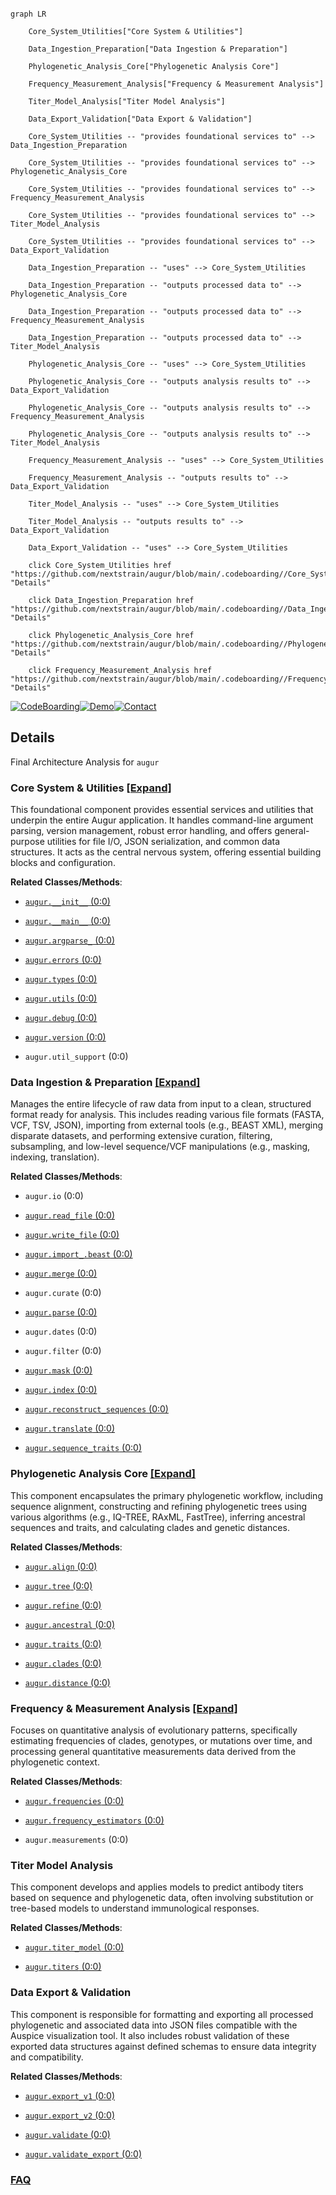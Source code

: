```mermaid

graph LR

    Core_System_Utilities["Core System & Utilities"]

    Data_Ingestion_Preparation["Data Ingestion & Preparation"]

    Phylogenetic_Analysis_Core["Phylogenetic Analysis Core"]

    Frequency_Measurement_Analysis["Frequency & Measurement Analysis"]

    Titer_Model_Analysis["Titer Model Analysis"]

    Data_Export_Validation["Data Export & Validation"]

    Core_System_Utilities -- "provides foundational services to" --> Data_Ingestion_Preparation

    Core_System_Utilities -- "provides foundational services to" --> Phylogenetic_Analysis_Core

    Core_System_Utilities -- "provides foundational services to" --> Frequency_Measurement_Analysis

    Core_System_Utilities -- "provides foundational services to" --> Titer_Model_Analysis

    Core_System_Utilities -- "provides foundational services to" --> Data_Export_Validation

    Data_Ingestion_Preparation -- "uses" --> Core_System_Utilities

    Data_Ingestion_Preparation -- "outputs processed data to" --> Phylogenetic_Analysis_Core

    Data_Ingestion_Preparation -- "outputs processed data to" --> Frequency_Measurement_Analysis

    Data_Ingestion_Preparation -- "outputs processed data to" --> Titer_Model_Analysis

    Phylogenetic_Analysis_Core -- "uses" --> Core_System_Utilities

    Phylogenetic_Analysis_Core -- "outputs analysis results to" --> Data_Export_Validation

    Phylogenetic_Analysis_Core -- "outputs analysis results to" --> Frequency_Measurement_Analysis

    Phylogenetic_Analysis_Core -- "outputs analysis results to" --> Titer_Model_Analysis

    Frequency_Measurement_Analysis -- "uses" --> Core_System_Utilities

    Frequency_Measurement_Analysis -- "outputs results to" --> Data_Export_Validation

    Titer_Model_Analysis -- "uses" --> Core_System_Utilities

    Titer_Model_Analysis -- "outputs results to" --> Data_Export_Validation

    Data_Export_Validation -- "uses" --> Core_System_Utilities

    click Core_System_Utilities href "https://github.com/nextstrain/augur/blob/main/.codeboarding//Core_System_Utilities.md" "Details"

    click Data_Ingestion_Preparation href "https://github.com/nextstrain/augur/blob/main/.codeboarding//Data_Ingestion_Preparation.md" "Details"

    click Phylogenetic_Analysis_Core href "https://github.com/nextstrain/augur/blob/main/.codeboarding//Phylogenetic_Analysis_Core.md" "Details"

    click Frequency_Measurement_Analysis href "https://github.com/nextstrain/augur/blob/main/.codeboarding//Frequency_Measurement_Analysis.md" "Details"

```



[![CodeBoarding](https://img.shields.io/badge/Generated%20by-CodeBoarding-9cf?style=flat-square)](https://github.com/CodeBoarding/GeneratedOnBoardings)[![Demo](https://img.shields.io/badge/Try%20our-Demo-blue?style=flat-square)](https://www.codeboarding.org/demo)[![Contact](https://img.shields.io/badge/Contact%20us%20-%20contact@codeboarding.org-lightgrey?style=flat-square)](mailto:contact@codeboarding.org)



## Details



Final Architecture Analysis for `augur`



### Core System & Utilities [[Expand]](./Core_System_Utilities.md)

This foundational component provides essential services and utilities that underpin the entire Augur application. It handles command-line argument parsing, version management, robust error handling, and offers general-purpose utilities for file I/O, JSON serialization, and common data structures. It acts as the central nervous system, offering essential building blocks and configuration.





**Related Classes/Methods**:



- <a href="https://github.com/nextstrain/augur/augur/__init__.py#L0-L0" target="_blank" rel="noopener noreferrer">`augur.__init__` (0:0)</a>

- <a href="https://github.com/nextstrain/augur/augur/__main__.py#L0-L0" target="_blank" rel="noopener noreferrer">`augur.__main__` (0:0)</a>

- <a href="https://github.com/nextstrain/augur/augur/argparse_.py#L0-L0" target="_blank" rel="noopener noreferrer">`augur.argparse_` (0:0)</a>

- <a href="https://github.com/nextstrain/augur/augur/errors.py#L0-L0" target="_blank" rel="noopener noreferrer">`augur.errors` (0:0)</a>

- <a href="https://github.com/nextstrain/augur/augur/types.py#L0-L0" target="_blank" rel="noopener noreferrer">`augur.types` (0:0)</a>

- <a href="https://github.com/nextstrain/augur/augur/utils.py#L0-L0" target="_blank" rel="noopener noreferrer">`augur.utils` (0:0)</a>

- <a href="https://github.com/nextstrain/augur/augur/debug.py#L0-L0" target="_blank" rel="noopener noreferrer">`augur.debug` (0:0)</a>

- <a href="https://github.com/nextstrain/augur/augur/version.py#L0-L0" target="_blank" rel="noopener noreferrer">`augur.version` (0:0)</a>

- `augur.util_support` (0:0)





### Data Ingestion & Preparation [[Expand]](./Data_Ingestion_Preparation.md)

Manages the entire lifecycle of raw data from input to a clean, structured format ready for analysis. This includes reading various file formats (FASTA, VCF, TSV, JSON), importing from external tools (e.g., BEAST XML), merging disparate datasets, and performing extensive curation, filtering, subsampling, and low-level sequence/VCF manipulations (e.g., masking, indexing, translation).





**Related Classes/Methods**:



- `augur.io` (0:0)

- <a href="https://github.com/nextstrain/augur/augur/read_file.py#L0-L0" target="_blank" rel="noopener noreferrer">`augur.read_file` (0:0)</a>

- <a href="https://github.com/nextstrain/augur/augur/write_file.py#L0-L0" target="_blank" rel="noopener noreferrer">`augur.write_file` (0:0)</a>

- <a href="https://github.com/nextstrain/augur/augur/import_/beast.py#L0-L0" target="_blank" rel="noopener noreferrer">`augur.import_.beast` (0:0)</a>

- <a href="https://github.com/nextstrain/augur/augur/merge.py#L0-L0" target="_blank" rel="noopener noreferrer">`augur.merge` (0:0)</a>

- `augur.curate` (0:0)

- <a href="https://github.com/nextstrain/augur/augur/parse.py#L0-L0" target="_blank" rel="noopener noreferrer">`augur.parse` (0:0)</a>

- `augur.dates` (0:0)

- `augur.filter` (0:0)

- <a href="https://github.com/nextstrain/augur/augur/mask.py#L0-L0" target="_blank" rel="noopener noreferrer">`augur.mask` (0:0)</a>

- <a href="https://github.com/nextstrain/augur/augur/index.py#L0-L0" target="_blank" rel="noopener noreferrer">`augur.index` (0:0)</a>

- <a href="https://github.com/nextstrain/augur/augur/reconstruct_sequences.py#L0-L0" target="_blank" rel="noopener noreferrer">`augur.reconstruct_sequences` (0:0)</a>

- <a href="https://github.com/nextstrain/augur/augur/translate.py#L0-L0" target="_blank" rel="noopener noreferrer">`augur.translate` (0:0)</a>

- <a href="https://github.com/nextstrain/augur/augur/sequence_traits.py#L0-L0" target="_blank" rel="noopener noreferrer">`augur.sequence_traits` (0:0)</a>





### Phylogenetic Analysis Core [[Expand]](./Phylogenetic_Analysis_Core.md)

This component encapsulates the primary phylogenetic workflow, including sequence alignment, constructing and refining phylogenetic trees using various algorithms (e.g., IQ-TREE, RAxML, FastTree), inferring ancestral sequences and traits, and calculating clades and genetic distances.





**Related Classes/Methods**:



- <a href="https://github.com/nextstrain/augur/augur/align.py#L0-L0" target="_blank" rel="noopener noreferrer">`augur.align` (0:0)</a>

- <a href="https://github.com/nextstrain/augur/augur/tree.py#L0-L0" target="_blank" rel="noopener noreferrer">`augur.tree` (0:0)</a>

- <a href="https://github.com/nextstrain/augur/augur/refine.py#L0-L0" target="_blank" rel="noopener noreferrer">`augur.refine` (0:0)</a>

- <a href="https://github.com/nextstrain/augur/augur/ancestral.py#L0-L0" target="_blank" rel="noopener noreferrer">`augur.ancestral` (0:0)</a>

- <a href="https://github.com/nextstrain/augur/augur/traits.py#L0-L0" target="_blank" rel="noopener noreferrer">`augur.traits` (0:0)</a>

- <a href="https://github.com/nextstrain/augur/augur/clades.py#L0-L0" target="_blank" rel="noopener noreferrer">`augur.clades` (0:0)</a>

- <a href="https://github.com/nextstrain/augur/augur/distance.py#L0-L0" target="_blank" rel="noopener noreferrer">`augur.distance` (0:0)</a>





### Frequency & Measurement Analysis [[Expand]](./Frequency_Measurement_Analysis.md)

Focuses on quantitative analysis of evolutionary patterns, specifically estimating frequencies of clades, genotypes, or mutations over time, and processing general quantitative measurements data derived from the phylogenetic context.





**Related Classes/Methods**:



- <a href="https://github.com/nextstrain/augur/augur/frequencies.py#L0-L0" target="_blank" rel="noopener noreferrer">`augur.frequencies` (0:0)</a>

- <a href="https://github.com/nextstrain/augur/augur/frequency_estimators.py#L0-L0" target="_blank" rel="noopener noreferrer">`augur.frequency_estimators` (0:0)</a>

- `augur.measurements` (0:0)





### Titer Model Analysis

This component develops and applies models to predict antibody titers based on sequence and phylogenetic data, often involving substitution or tree-based models to understand immunological responses.





**Related Classes/Methods**:



- <a href="https://github.com/nextstrain/augur/augur/titer_model.py#L0-L0" target="_blank" rel="noopener noreferrer">`augur.titer_model` (0:0)</a>

- <a href="https://github.com/nextstrain/augur/augur/titers.py#L0-L0" target="_blank" rel="noopener noreferrer">`augur.titers` (0:0)</a>





### Data Export & Validation

This component is responsible for formatting and exporting all processed phylogenetic and associated data into JSON files compatible with the Auspice visualization tool. It also includes robust validation of these exported data structures against defined schemas to ensure data integrity and compatibility.





**Related Classes/Methods**:



- <a href="https://github.com/nextstrain/augur/augur/export_v1.py#L0-L0" target="_blank" rel="noopener noreferrer">`augur.export_v1` (0:0)</a>

- <a href="https://github.com/nextstrain/augur/augur/export_v2.py#L0-L0" target="_blank" rel="noopener noreferrer">`augur.export_v2` (0:0)</a>

- <a href="https://github.com/nextstrain/augur/augur/validate.py#L0-L0" target="_blank" rel="noopener noreferrer">`augur.validate` (0:0)</a>

- <a href="https://github.com/nextstrain/augur/augur/validate_export.py#L0-L0" target="_blank" rel="noopener noreferrer">`augur.validate_export` (0:0)</a>









### [FAQ](https://github.com/CodeBoarding/GeneratedOnBoardings/tree/main?tab=readme-ov-file#faq)